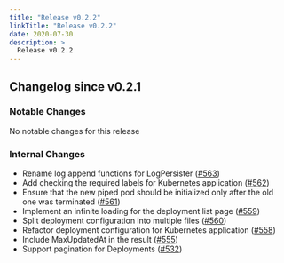 ```yaml
---
title: "Release v0.2.2"
linkTitle: "Release v0.2.2"
date: 2020-07-30
description: >
  Release v0.2.2
---
```


## Changelog since v0.2.1

### Notable Changes

No notable changes for this release

### Internal Changes
* Rename log append functions for LogPersister ([#563](https://github.com/pipe-cd/pipe/pull/563))
* Add checking the required labels for Kubernetes application ([#562](https://github.com/pipe-cd/pipe/pull/562))
* Ensure that the new piped pod should be initialized only after the old one was terminated ([#561](https://github.com/pipe-cd/pipe/pull/561))
* Implement an infinite loading for the deployment list page ([#559](https://github.com/pipe-cd/pipe/pull/559))
* Split deployment configuration into multiple files ([#560](https://github.com/pipe-cd/pipe/pull/560))
* Refactor deployment configuration for Kubernetes application ([#558](https://github.com/pipe-cd/pipe/pull/558))
* Include MaxUpdatedAt in the result ([#555](https://github.com/pipe-cd/pipe/pull/555))
* Support pagination for Deployments ([#532](https://github.com/pipe-cd/pipe/pull/532))
